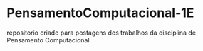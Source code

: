 # PensamentoComputacional-1E
repositorio criado para postagens dos trabalhos da disciplina de Pensamento Computacional
